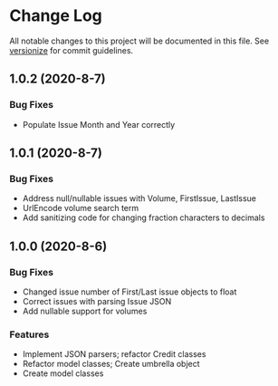 # Change Log

All notable changes to this project will be documented in this file. See [versionize](https://github.com/saintedlama/versionize) for commit guidelines.

<a name="1.0.2"></a>
## 1.0.2 (2020-8-7)

### Bug Fixes

* Populate Issue Month and Year correctly

## 1.0.1 (2020-8-7)

### Bug Fixes

* Address null/nullable issues with Volume, FirstIssue, LastIssue
* UrlEncode volume search term
* Add sanitizing code for changing fraction characters to decimals

## 1.0.0 (2020-8-6)

### Bug Fixes

* Changed issue number of First/Last issue objects to float
* Correct issues with parsing Issue JSON
* Add nullable support for volumes

### Features

* Implement JSON parsers; refactor Credit classes
* Refactor model classes; Create umbrella object
* Create model classes

